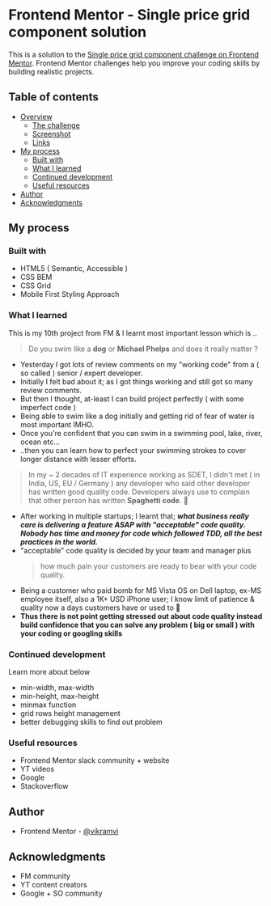 # Frontend Mentor - Single price grid component solution

This is a solution to the [Single price grid component challenge on Frontend Mentor](https://www.frontendmentor.io/challenges/single-price-grid-component-5ce41129d0ff452fec5abbbc). Frontend Mentor challenges help you improve your coding skills by building realistic projects.

## Table of contents

- [Overview](#overview)
  - [The challenge](#the-challenge)
  - [Screenshot](#screenshot)
  - [Links](#links)
- [My process](#my-process)
  - [Built with](#built-with)
  - [What I learned](#what-i-learned)
  - [Continued development](#continued-development)
  - [Useful resources](#useful-resources)
- [Author](#author)
- [Acknowledgments](#acknowledgments)

## My process

### Built with

- HTML5 ( Semantic, Accessible )
- CSS BEM
- CSS Grid
- Mobile First Styling Approach

### What I learned

This is my 10th project from FM & I learnt most important lesson which is ..

> Do you swim like a **dog** or **Michael Phelps** and does it really matter ?

- Yesterday I got lots of review comments on my "working code" from a ( so called ) senior / expert developer.
- Initially I felt bad about it; as I got things working and still got so many review comments.
- But then I thought, at-least I can build project perfectly ( with some imperfect code )
- Being able to swim like a dog initially and getting rid of fear of water is most important IMHO.
- Once you're confident that you can swim in a swimming pool, lake, river, ocean etc...
- ..then you can learn how to perfect your swimming strokes to cover longer distance with lesser efforts.

> In my ~ 2 decades of IT experience working as SDET, I didn't met ( in India, US, EU / Germany ) any developer who said other developer has written good quality code. Developers always use to complain that other person has written **Spaghetti code**. :spaghetti:

- After working in multiple startups; I learnt that; **_what business really care is delivering a feature ASAP with "acceptable" code quality. Nobody has time and money for code which followed TDD, all the best practices in the world._**
- "acceptable" code quality is decided by your team and manager plus
  > how much pain your customers are ready to bear with your code quality.
- Being a customer who paid bomb for MS Vista OS on Dell laptop, ex-MS employee itself, also a 1K+ USD iPhone user; I know limit of patience & quality now a days customers have or used to :rofl:
- **Thus there is not point getting stressed out about code quality instead build confidence that you can solve any problem ( big or small ) with your coding or googling skills**

### Continued development

Learn more about below

- min-width, max-width
- min-height, max-height
- minmax function
- grid rows height management
- better debugging skills to find out problem

### Useful resources

- Frontend Mentor slack community + website
- YT videos
- Google
- Stackoverflow

## Author

- Frontend Mentor - [@vikramvi](https://www.frontendmentor.io/profile/vikramvi)

## Acknowledgments

- FM community
- YT content creators
- Google + SO community
